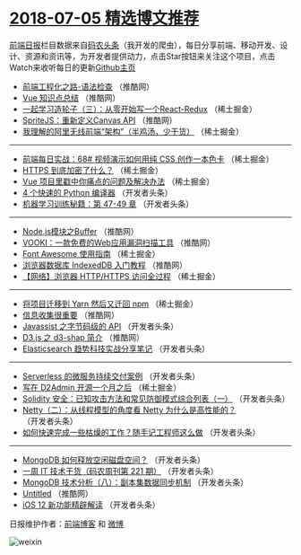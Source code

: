 # [2018-07-05 精选博文推荐](https://toutiao.qdkfweb.cn/date/2018/07/05)

[前端日报](https://qdkfweb.cn/c/news)栏目数据来自[码农头条](https://toutiao.qdkfweb.cn/)（我开发的爬虫），每日分享前端、移动开发、设计、资源和资讯等，为开发者提供动力，点击Star按钮来关注这个项目，点击Watch来收听每日的更新[Github主页](https://github.com/kujian/frontendDaily)
* [前端工程化之路-语法检查](https://toutiao.qdkfweb.cn/79352.html) （推酷网）
* [Vue 知识点总结](https://toutiao.qdkfweb.cn/79349.html) （推酷网）
* [一起学习造轮子（三）：从零开始写一个React-Redux](https://toutiao.qdkfweb.cn/79288.html) （稀土掘金）
* [SpriteJS：重新定义Canvas API](https://toutiao.qdkfweb.cn/79355.html) （推酷网）
* [我理解的阿里无线前端“架构”（半鸡汤，少干货）](https://toutiao.qdkfweb.cn/79280.html) （稀土掘金）

***
* [前端每日实战：68# 视频演示如何用纯 CSS 创作一本色卡](https://toutiao.qdkfweb.cn/79286.html) （稀土掘金）
* [HTTPS 到底加密了什么？](https://toutiao.qdkfweb.cn/79281.html) （稀土掘金）
* [Vue 项目里戳中你痛点的问题及解决办法](https://toutiao.qdkfweb.cn/79285.html) （稀土掘金）
* [4 个快速的 Python 编译器](https://toutiao.qdkfweb.cn/79296.html) （开发者头条）
* [机器学习训练秘籍：第 47-49 章](https://toutiao.qdkfweb.cn/79312.html) （开发者头条）

***
* [Node.js模块之Buffer](https://toutiao.qdkfweb.cn/79348.html) （推酷网）
* [VOOKI：一款免费的Web应用漏洞扫描工具](https://toutiao.qdkfweb.cn/79347.html) （推酷网）
* [Font Awesome 使用指南](https://toutiao.qdkfweb.cn/79287.html) （稀土掘金）
* [浏览器数据库 IndexedDB 入门教程](https://toutiao.qdkfweb.cn/79354.html) （推酷网）
* [【网络】浏览器 HTTP/HTTPS 访问全过程](https://toutiao.qdkfweb.cn/79290.html) （稀土掘金）

***
* [将项目迁移到 Yarn 然后又迁回 npm](https://toutiao.qdkfweb.cn/79284.html) （稀土掘金）
* [信息收集很重要](https://toutiao.qdkfweb.cn/79351.html) （推酷网）
* [Javassist 之字节码级的 API](https://toutiao.qdkfweb.cn/79308.html) （开发者头条）
* [D3.js 之 d3-shap 简介](https://toutiao.qdkfweb.cn/79353.html) （推酷网）
* [Elasticsearch 趋势科技实战分享笔记](https://toutiao.qdkfweb.cn/79299.html) （开发者头条）

***
* [Serverless 的微服务持续交付案例](https://toutiao.qdkfweb.cn/79300.html) （开发者头条）
* [写在 D2Admin 开源一个月之后](https://toutiao.qdkfweb.cn/79283.html) （稀土掘金）
* [Solidity 安全：已知攻击方法和常见防御模式综合列表（一）](https://toutiao.qdkfweb.cn/79311.html) （开发者头条）
* [Netty（二）：从线程模型的角度看 Netty 为什么是高性能的？](https://toutiao.qdkfweb.cn/79291.html) （开发者头条）
* [如何快速完成一些枯燥的工作？随手记工程师这么做](https://toutiao.qdkfweb.cn/79295.html) （开发者头条）

***
* [MongoDB 如何释放空闲磁盘空间？](https://toutiao.qdkfweb.cn/79304.html) （开发者头条）
* [一周 IT 技术干货（码农周刊第 221 期）](https://toutiao.qdkfweb.cn/79293.html) （开发者头条）
* [MongoDB 技术分析（八）：副本集数据同步机制](https://toutiao.qdkfweb.cn/79306.html) （开发者头条）
* [Untitled](https://toutiao.qdkfweb.cn/79350.html) （推酷网）
* [iOS 12 新功能精辟解读](https://toutiao.qdkfweb.cn/79307.html) （开发者头条）

日报维护作者：[前端博客](https://qdkfweb.cn/) 和 [微博](https://qdkfweb.cn/go/weibo)

![weixin](https://user-images.githubusercontent.com/3055447/38468989-651132ac-3b80-11e8-8e6b-15122322a9d7.png)